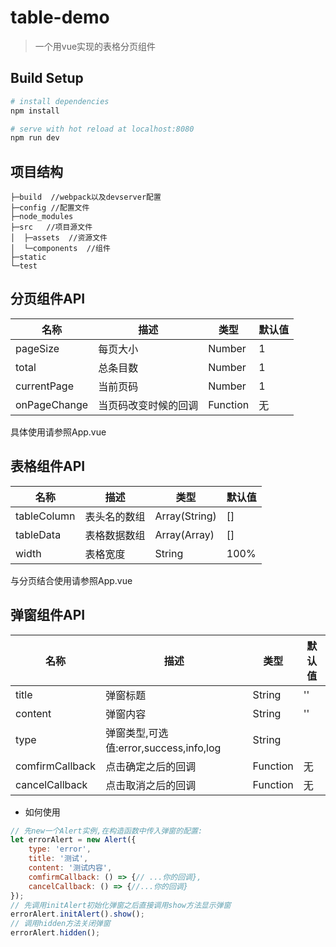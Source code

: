 # table-demo

> 一个用vue实现的表格分页组件

## Build Setup

``` bash
# install dependencies
npm install

# serve with hot reload at localhost:8080
npm run dev

```
##  项目结构  
```
├─build  //webpack以及devserver配置
├─config //配置文件
├─node_modules 
├─src   //项目源文件
│  ├─assets  //资源文件
│  └─components  //组件
├─static
└─test
```
## 分页组件API  
名称|描述|类型|默认值
-|-|-|-|
pageSize|每页大小|Number|1
total|总条目数|Number|1
currentPage|当前页码|Number|1
onPageChange|当页码改变时候的回调|Function|无  
具体使用请参照App.vue  
## 表格组件API  
名称|描述|类型|默认值
-|-|-|-|
tableColumn|表头名的数组|Array(String)|[]
tableData|表格数据数组|Array(Array)|[]
width|表格宽度|String|100%
与分页结合使用请参照App.vue 
## 弹窗组件API  
名称|描述|类型|默认值
-|-|-|-|
title|弹窗标题|String|''
content|弹窗内容|String|''
type|弹窗类型,可选值:error,success,info,log|String
comfirmCallback|点击确定之后的回调|Function|无
cancelCallback|点击取消之后的回调|Function|无
- 如何使用
```js
// 先new一个Alert实例,在构造函数中传入弹窗的配置:
let errorAlert = new Alert({
    type: 'error',
    title: '测试',
    content: '测试内容',
    comfirmCallback: () => {// ...你的回调},
    cancelCallback: () => {//...你的回调}
});
// 先调用initAlert初始化弹窗之后直接调用show方法显示弹窗
errorAlert.initAlert().show();
// 调用hidden方法关闭弹窗
errorAlert.hidden();
```



